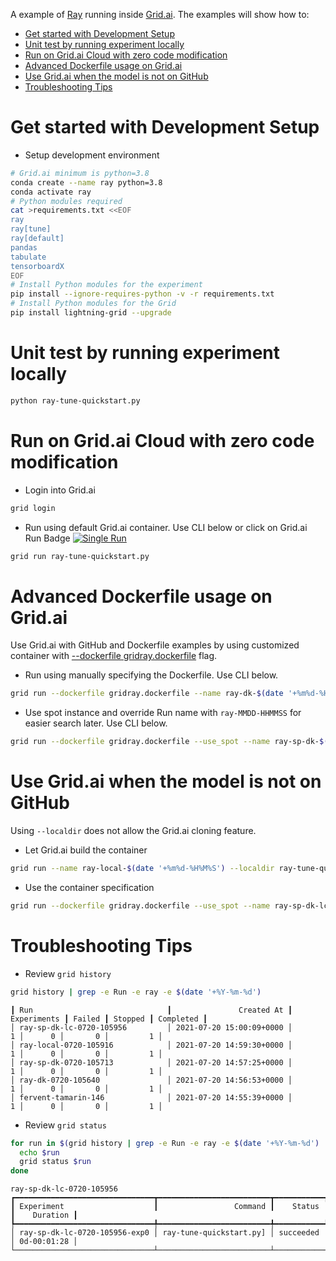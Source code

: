A example of [Ray](https://docs.ray.io/en/master/) running inside [Grid.ai](https://grid.ai).  The examples will show how to:

- [Get started with Development Setup](#get-started-with-development-setup)
- [Unit test by running experiment locally](#unit-test-by-running-experiment-locally)
- [Run on Grid.ai Cloud with zero code modification](#run-on-gridai-cloud-with-zero-code-modification)
- [Advanced Dockerfile usage on Grid.ai](#advanced-dockerfile-usage-on-gridai)
- [Use Grid.ai when the model is not on GitHub](#use-gridai-when-the-model-is-not-on-github)
- [Troubleshooting Tips](#troubleshooting-tips)

# Get started with Development Setup

- Setup development environment

```bash
# Grid.ai minimum is python=3.8
conda create --name ray python=3.8
conda activate ray
# Python modules required
cat >requirements.txt <<EOF
ray
ray[tune]
ray[default]
pandas
tabulate
tensorboardX
EOF
# Install Python modules for the experiment
pip install --ignore-requires-python -v -r requirements.txt
# Install Python modules for the Grid
pip install lightning-grid --upgrade
```

# Unit test by running experiment locally

```bash
python ray-tune-quickstart.py
```

# Run on Grid.ai Cloud with zero code modification

- Login into Grid.ai

```bash
grid login
```

- Run using default Grid.ai container.  Use CLI below or click on Grid.ai Run Badge [![Single Run](https://img.shields.io/badge/rid_AI-run-78FF96.svg?labelColor=black&logo=data:image/svg%2bxml;base64,PHN2ZyB3aWR0aD0iNDgiIGhlaWdodD0iNDgiIGZpbGw9Im5vbmUiIHhtbG5zPSJodHRwOi8vd3d3LnczLm9yZy8yMDAwL3N2ZyI+PHBhdGggZD0iTTEgMTR2MjBhMTQgMTQgMCAwMDE0IDE0aDlWMzYuOEgxMi42VjExaDIyLjV2N2gxMS4yVjE0QTE0IDE0IDAgMDAzMi40IDBIMTVBMTQgMTQgMCAwMDEgMTR6IiBmaWxsPSIjZmZmIi8+PHBhdGggZD0iTTM1LjIgNDhoMTEuMlYyNS41SDIzLjl2MTEuM2gxMS4zVjQ4eiIgZmlsbD0iI2ZmZiIvPjwvc3ZnPg==)](
https://platform.grid.ai/#/runs?script=https://github.com/robert-s-lee/grid-ray/blob/725ea1bbb9fcb661bd850d6e7270efce4c554719/ray-tune-quickstart.py&cloud=grid&instance=t2.medium&accelerators=1&disk_size=200&framework=lightning&script_args=ray-tune-quickstart.py
)


```bash
grid run ray-tune-quickstart.py
```

# Advanced Dockerfile usage on Grid.ai

Use Grid.ai with GitHub and Dockerfile examples by using customized container with [--dockerfile gridray.dockerfile](gridray.dockerfile) flag.

- Run using manually specifying the Dockerfile.  Use CLI below.



```bash
grid run --dockerfile gridray.dockerfile --name ray-dk-$(date '+%m%d-%H%M%S') ray-tune-quickstart.py
```

- Use spot instance and override Run name with `ray-MMDD-HHMMSS` for easier search later.  Use CLI below.

```bash
grid run --dockerfile gridray.dockerfile --use_spot --name ray-sp-dk-$(date '+%m%d-%H%M%S') ray-tune-quickstart.py
```
# Use Grid.ai when the model is not on GitHub

Using `--localdir` does not allow the Grid.ai cloning feature. 

- Let Grid.ai build the container
```bash
grid run --name ray-local-$(date '+%m%d-%H%M%S') --localdir ray-tune-quickstart.py
```

- Use the container specification 

```bash
grid run --dockerfile gridray.dockerfile --use_spot --name ray-sp-dk-lc-$(date '+%m%d-%H%M%S') --localdir ray-tune-quickstart.py

```

# Troubleshooting Tips

- Review `grid history`

```bash
grid history | grep -e Run -e ray -e $(date '+%Y-%m-%d')
```

```
┃ Run                              ┃               Created At ┃ Experiments ┃ Failed ┃ Stopped ┃ Completed ┃
│ ray-sp-dk-lc-0720-105956         │ 2021-07-20 15:00:09+0000 │           1 │      0 │       0 │         1 │
│ ray-local-0720-105916            │ 2021-07-20 14:59:30+0000 │           1 │      0 │       0 │         1 │
│ ray-sp-dk-0720-105713            │ 2021-07-20 14:57:25+0000 │           1 │      0 │       0 │         1 │
│ ray-dk-0720-105640               │ 2021-07-20 14:56:53+0000 │           1 │      0 │       0 │         1 │
│ fervent-tamarin-146              │ 2021-07-20 14:55:39+0000 │           1 │      0 │       0 │         1 │
```

- Review `grid status`

```bash
for run in $(grid history | grep -e Run -e ray -e $(date '+%Y-%m-%d') | awk -F'│' '{print $2}'); do
  echo $run
  grid status $run
done
```

```text
ray-sp-dk-lc-0720-105956
┏━━━━━━━━━━━━━━━━━━━━━━━━━━━━━━━┳━━━━━━━━━━━━━━━━━━━━━━━━━┳━━━━━━━━━━━┳━━━━━━━━━━━━━┓
┃ Experiment                    ┃                 Command ┃    Status ┃    Duration ┃
┡━━━━━━━━━━━━━━━━━━━━━━━━━━━━━━━╇━━━━━━━━━━━━━━━━━━━━━━━━━╇━━━━━━━━━━━╇━━━━━━━━━━━━━┩
│ ray-sp-dk-lc-0720-105956-exp0 │ ray-tune-quickstart.py] │ succeeded │ 0d-00:01:28 │
└───────────────────────────────┴─────────────────────────┴───────────┴─────────────┘
```